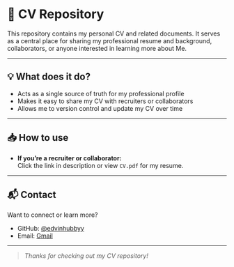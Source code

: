 # 📄 CV Repository

This repository contains my personal CV and related documents. It serves as a central place for sharing my professional resume and background, collaborators, or anyone interested in learning more about Me.

---

## 💡 What does it do?

- Acts as a single source of truth for my professional profile
- Makes it easy to share my CV with recruiters or collaborators
- Allows me to version control and update my CV over time

---

## 📥 How to use

- **If you’re a recruiter or collaborator:**  
  Click the link in description or view `CV.pdf` for my resume.
  
---

## 📬 Contact

Want to connect or learn more?  
- GitHub: [@edvinhubbyy](https://github.com/edvinhubbyy)
- Email: [Gmail](metodievivan499@gmail.com)

---

> _Thanks for checking out my CV repository!_
